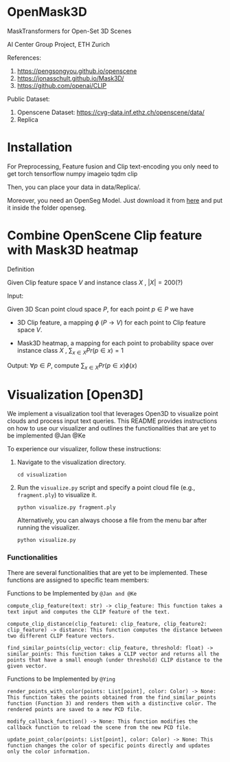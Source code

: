 # OpenMask3D
MaskTransformers for Open-Set 3D Scenes

AI Center Group Project, ETH Zurich

References:
1. https://pengsongyou.github.io/openscene
2. https://jonasschult.github.io/Mask3D/
3. https://github.com/openai/CLIP

Public Dataset:
1. Openscene Dataset: https://cvg-data.inf.ethz.ch/openscene/data/
2. Replica


# Installation 
For Preprocessing, Feature fusion and Clip text-encoding you only need to get
    torch
    tensorflow
    numpy
    imageio
    tqdm
    clip

Then, you can place your data in data/Replica/.

Moreover, you need an OpenSeg Model. Just download it from [here](https://drive.google.com/file/d/1DgyH-1124Mo8p6IUJ-ikAiwVZDDfteak/view?usp=sharing)
and put it inside the folder openseg.

# Combine OpenScene Clip feature with Mask3D heatmap

Definition
   
   Given Clip feature space $V$ and instance class $`X`$ , $|X| = 200$(?)
   
   Input: 
   
   Given 3D Scan point cloud space $P$, for each point $p \in P$ we have
        
   - 3D Clip feature, a mapping $\phi$ ($P \to V$) for each point to Clip feature space $V$.
        
   - Mask3D heatmap, a mapping for each point to probability space over instance class $X$ , $\sum_{x \in X}Pr(p \in x) = 1$ 
   
   Output: 
        $\forall p \in P$, compute $\sum_{x \in X} Pr(p \in x) \phi(x)$
  

# Visualization [Open3D]

We implement a visualization tool that leverages Open3D to visualize point clouds and process input text queries. This README provides instructions on how to use our visualizer and outlines the functionalities that are yet to be implemented @Jan @Ke


To experience our visualizer, follow these instructions:

1. Navigate to the visualization directory.
    ```
    cd visualization
    ```

2. Run the `visualize.py` script and specify a point cloud file (e.g., `fragment.ply`) to visualize it.
    ```
    python visualize.py fragment.ply
    ```
    Alternatively, you can always choose a file from the menu bar after running the visualizer.
    ```
    python visualize.py
    ```

### Functionalities

There are several functionalities that are yet to be implemented. These functions are assigned to specific team members:

Functions to be Implemented by `@Jan and @Ke`

    compute_clip_feature(text: str) -> clip_feature: This function takes a text input and computes the CLIP feature of the text.

    compute_clip_distance(clip_feature1: clip_feature, clip_feature2: clip_feature) -> distance: This function computes the distance between two different CLIP feature vectors.

    find_similar_points(clip_vector: clip_feature, threshold: float) -> similar_points: This function takes a CLIP vector and returns all the points that have a small enough (under threshold) CLIP distance to the given vector.



Functions to be Implemented by `@Ying`

    render_points_with_color(points: List[point], color: Color) -> None: This function takes the points obtained from the find_similar_points function (Function 3) and renders them with a distinctive color. The rendered points are saved to a new PCD file.

    modify_callback_function() -> None: This function modifies the callback function to reload the scene from the new PCD file.

    update_point_color(points: List[point], color: Color) -> None: This function changes the color of specific points directly and updates only the color information.

